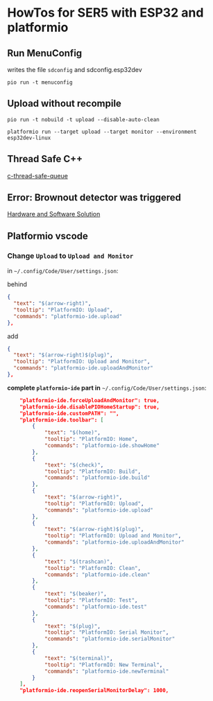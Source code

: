 # HowTos for SER5 with ESP32 and platformio

## Run MenuConfig

writes the file `sdconfig` and sdconfig.esp32dev

`pio run -t menuconfig`

## Upload without recompile

`pio run -t nobuild -t upload --disable-auto-clean`

`platformio run --target upload --target monitor --environment esp32dev-linux` 

## Thread Safe C++

[c-thread-safe-queue](https://www.educba.com/c-thread-safe-queue/)

## Error: Brownout detector was triggered

[Hardware and Software Solution](https://arduino.stackexchange.com/questions/76690/esp32-brownout-detector-was-triggered-upon-wifi-begin)

## Platformio vscode

### Change `Upload` to `Upload and Monitor`

in `~/.config/Code/User/settings.json`:

behind

```json
{
  "text": "$(arrow-right)",
  "tooltip": "PlatformIO: Upload",
  "commands": "platformio-ide.upload"
},
```

add

```json
{
  "text": "$(arrow-right)$(plug)",
  "tooltip": "PlatformIO: Upload and Monitor",
  "commands": "platformio-ide.uploadAndMonitor"
},
```

**complete `platformio-ide` part in** `~/.config/Code/User/settings.json`:

```json
    "platformio-ide.forceUploadAndMonitor": true,
    "platformio-ide.disablePIOHomeStartup": true,
    "platformio-ide.customPATH": "",
    "platformio-ide.toolbar": [
        {
            "text": "$(home)",
            "tooltip": "PlatformIO: Home",
            "commands": "platformio-ide.showHome"
        },
        {
            "text": "$(check)",
            "tooltip": "PlatformIO: Build",
            "commands": "platformio-ide.build"
        },
        {
            "text": "$(arrow-right)",
            "tooltip": "PlatformIO: Upload",
            "commands": "platformio-ide.upload"
        },
        {
            "text": "$(arrow-right)$(plug)",
            "tooltip": "PlatformIO: Upload and Monitor",
            "commands": "platformio-ide.uploadAndMonitor"
        },
        {
            "text": "$(trashcan)",
            "tooltip": "PlatformIO: Clean",
            "commands": "platformio-ide.clean"
        },
        {
            "text": "$(beaker)",
            "tooltip": "PlatformIO: Test",
            "commands": "platformio-ide.test"
        },
        {
            "text": "$(plug)",
            "tooltip": "PlatformIO: Serial Monitor",
            "commands": "platformio-ide.serialMonitor"
        },
        {
            "text": "$(terminal)",
            "tooltip": "PlatformIO: New Terminal",
            "commands": "platformio-ide.newTerminal"
        }
    ],
    "platformio-ide.reopenSerialMonitorDelay": 1000,

```

